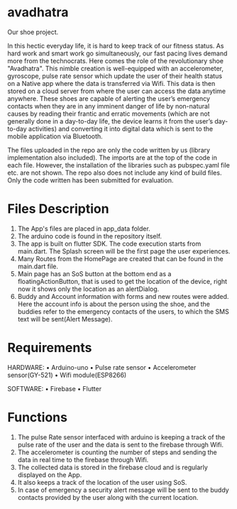 # avadhatra
Our shoe project.

In this hectic everyday life, it is hard to keep track of our fitness status. As hard work and smart work go
simultaneously, our fast pacing lives demand more from the technocrats. Here comes the role of the
revolutionary shoe "Avadhatra". This nimble creation is well-equipped with an accelerometer, gyroscope,
pulse rate sensor which update the user of their health status on a Native app
where the data is transferred via Wifi. This data is then stored on a cloud server from where the user
can access the data anytime anywhere. These shoes are capable of alerting the user’s emergency contacts when they are in any
imminent danger of life by non-natural causes by reading their frantic and erratic movements
(which are not generally done in a day-to-day life, the device learns it from the user’s day-to-day
activities) and converting it into digital data which is sent to the mobile application via Bluetooth.  


The files uploaded in the repo are only the code written by us (library implementation also included). The imports are at the top of the code in each file. However, the installation of the libraries such as pubspec.yaml file etc. are not shown. The repo also does not include any kind of build files. Only the code written has been submitted for evaluation.

# Files Description
1. The App's files are placed in app_data folder.
2. The arduino code is found in the repository itself.
3. The app is built on flutter SDK. The code execution starts from main.dart. The Splash screen will be the first page the user     experiences.
4. Many Routes from the HomePage are created that can be found in the main.dart file.
5. Main page has an SoS button at the bottom end as a floatingActionButton, that is used to get the location of the device, right now it shows only the location as an alertDialog.
6. Buddy and Account information with forms and new routes were added. Here the account info is about the person using the shoe, and the buddies refer to the emergency contacts of the users, to which the SMS text will be sent(Alert Message).

# Requirements

HARDWARE:
• Arduino-uno
• Pulse rate sensor
• Accelerometer sensor(GY-521)
• Wifi module(ESP8266)

SOFTWARE:
• Firebase
• Flutter

# Functions
1. The pulse Rate sensor interfaced with arduino is keeping a track of the pulse rate of the user and the data is sent to the firebase through Wifi.
2. The accelerometer is counting the number of steps and sending the data in real time to the firebase through Wifi.
3. The collected data is stored in the firebase cloud and is regularly displayed on the App.
4. It also keeps a track of the location of the user using SoS.
5.  In case of emergency a security alert message will be sent to the buddy contacts provided by the user along with the current location.
